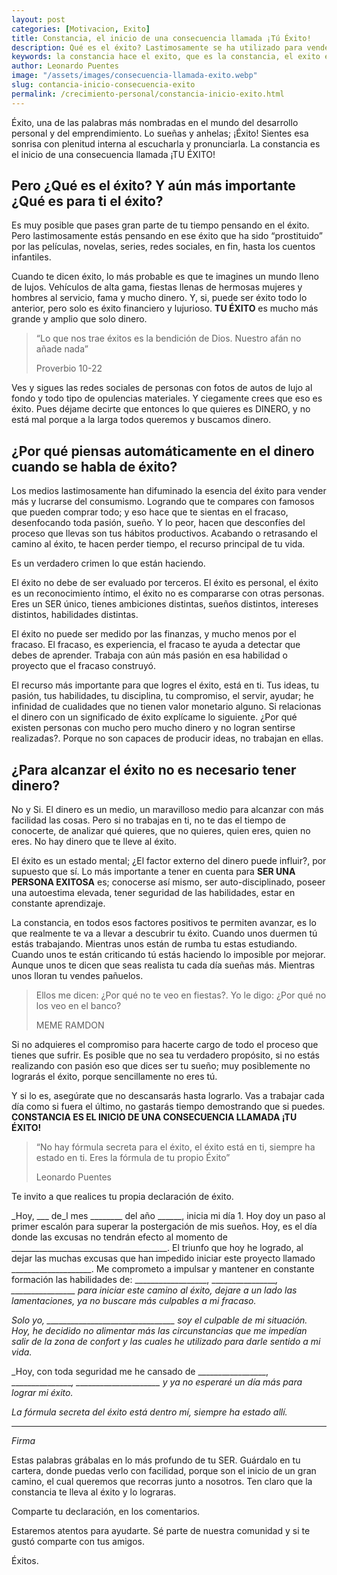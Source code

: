 ```yaml
---
layout: post
categories: [Motivacion, Exito]
title: Constancia, el inicio de una consecuencia llamada ¡Tú Éxito!
description: Qué es el éxito? Lastimosamente se ha utilizado para vender más y lucrarsen del consumismo, desenfocando nuestros propósitos, sueños y pasiones. El éxito
keywords: la constancia hace el exito, que es la constancia, el exito es constancia, disciplina y constancia, despertar disciplina
author: Leonardo Puentes
image: "/assets/images/consecuencia-llamada-exito.webp"
slug: contancia-inicio-consecuencia-exito
permalink: /crecimiento-personal/constancia-inicio-exito.html
---
```

Éxito, una de las palabras más nombradas en el mundo del desarrollo personal y del emprendimiento. Lo sueñas y anhelas; ¡Éxito! Sientes esa sonrisa con plenitud interna al escucharla y pronunciarla. La constancia es el inicio de una consecuencia llamada ¡TU ÉXITO!

## Pero ¿Qué es el éxito? Y aún más importante ¿Qué es para ti el éxito?

Es muy posible que pases gran parte de tu tiempo pensando en el éxito. Pero lastimosamente estás pensando en ese éxito que ha sido “prostituido” por las películas, novelas, series, redes sociales, en fin, hasta los cuentos infantiles.

Cuando te dicen éxito, lo más probable es que te imagines un mundo lleno de lujos. Vehículos de alta gama, fiestas llenas de hermosas mujeres y hombres al servicio, fama y mucho dinero. Y, si, puede ser éxito todo lo anterior, pero solo es éxito financiero y lujurioso. **TU ÉXITO** es mucho más grande y amplio que solo dinero.

> “Lo que nos trae éxitos es la bendición de Dios. Nuestro afán no añade nada”
>
> Proverbio 10-22

Ves y sigues las redes sociales de personas con fotos de autos de lujo al fondo y todo tipo de opulencias materiales. Y ciegamente crees que eso es éxito. Pues déjame decirte que entonces lo que quieres es DINERO, y no está mal porque a la larga todos queremos y buscamos dinero.

## ¿Por qué piensas automáticamente en el dinero cuando se habla de éxito?

Los medios lastimosamente han difuminado la esencia del éxito para vender más y lucrarse del consumismo. Logrando que te compares con famosos que pueden comprar todo; y eso hace que te sientas en el fracaso, desenfocando toda pasión, sueño. Y lo peor, hacen que desconfíes del proceso que llevas son tus hábitos productivos. Acabando o retrasando el camino al éxito, te hacen perder tiempo, el recurso principal de tu vida.

Es un verdadero crimen lo que están haciendo.

El éxito no debe de ser evaluado por terceros. El éxito es personal, el éxito es un reconocimiento íntimo, el éxito no es compararse con otras personas. Eres un SER único, tienes ambiciones distintas, sueños distintos, intereses distintos, habilidades distintas.

El éxito no puede ser medido por las finanzas, y mucho menos por el fracaso. El fracaso, es experiencia, el fracaso te ayuda a detectar que debes de aprender. Trabaja con aún más pasión en esa habilidad o proyecto que el fracaso construyó.

El recurso más importante para que logres el éxito, está en ti. Tus ideas, tu pasión, tus habilidades, tu disciplina, tu compromiso, el servir, ayudar; he infinidad de cualidades que no tienen valor monetario alguno. Si relacionas el dinero con un significado de éxito explícame lo siguiente. ¿Por qué existen personas con mucho pero mucho dinero y no logran sentirse realizadas?. Porque no son capaces de producir ideas, no trabajan en ellas.

## ¿Para alcanzar el éxito no es necesario tener dinero?

No y Si. El dinero es un medio, un maravilloso medio para alcanzar con más facilidad las cosas. Pero si no trabajas en ti, no te das el tiempo de conocerte, de analizar qué quieres, que no quieres, quien eres, quien no eres. No hay dinero que te lleve al éxito.

El éxito es un estado mental; ¿El factor externo del dinero puede influir?, por supuesto que sí. Lo más importante a tener en cuenta para **SER UNA PERSONA EXITOSA** es; conocerse así mismo, ser auto-disciplinado, poseer una autoestima elevada, tener seguridad de las habilidades, estar en constante aprendizaje.

La constancia, en todos esos factores positivos te permiten avanzar, es lo que realmente te va a llevar a descubrir tu éxito. Cuando unos duermen tú estás trabajando. Mientras unos están de rumba tu estas estudiando. Cuando unos te están criticando tú estás haciendo lo imposible por mejorar. Aunque unos te dicen que seas realista tu cada día sueñas más. Mientras unos lloran tu vendes pañuelos.

> Ellos me dicen: ¿Por qué no te veo en fiestas?. Yo le digo: ¿Por qué no los veo en el banco?
>
> MEME RAMDON

Si no adquieres el compromiso para hacerte cargo de todo el proceso que tienes que sufrir. Es posible que no sea tu verdadero propósito, si no estás realizando con pasión eso que dices ser tu sueño; muy posiblemente no lograrás el éxito, porque sencillamente no eres tú.

Y si lo es, asegúrate que no descansarás hasta lograrlo. Vas a trabajar cada día como si fuera el último, no gastarás tiempo demostrando que si puedes. **CONSTANCIA ES EL INICIO DE UNA CONSECUENCIA LLAMADA ¡TU ÉXITO!**

> “No hay fórmula secreta para el éxito, el éxito está en ti, siempre ha estado en ti. Eres la fórmula de tu propio Éxito”
>
> Leonardo Puentes

Te invito a que realices tu propia declaración de éxito.

_Hoy, ___ de_l mes ________ del año ______, inicia mi día 1. Hoy doy un paso al primer escalón para superar la postergación de mis sueños. Hoy, es el día donde las excusas no tendrán efecto al momento de _______________________________________. El triunfo que hoy he logrado, al dejar las muchas excusas que han impedido iniciar este proyecto llamado ____________________. Me comprometo a impulsar y mantener en constante formación las habilidades de: __________________, _________________, ________________ para iniciar este camino al éxito, dejare a un lado las lamentaciones, ya no buscare más culpables a mi fracaso._

_Solo yo, ________________________________ soy el culpable de mi situación. Hoy, he decidido no alimentar más las circunstancias que me impedían salir de la zona de confort y las cuales he utilizado para darle sentido a mi vida._

_Hoy, con toda seguridad me he cansado de _________________, ________________, _____________________ y ya no esperaré un día más para lograr mi éxito._

_La fórmula secreta del éxito está dentro mí, siempre ha estado allí._

***

_Firma_

Estas palabras grábalas en lo más profundo de tu SER. Guárdalo en tu cartera, donde puedas verlo con facilidad, porque son el inicio de un gran camino, el cual queremos que recorras junto a nosotros. Ten claro que la constancia te lleva al éxito y lo lograras.

Comparte tu declaración, en los comentarios.

Estaremos atentos para ayudarte. Sé parte de nuestra comunidad y si te gustó comparte con tus amigos.

Éxitos.
